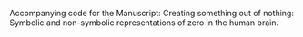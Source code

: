 Accompanying code for the Manuscript: Creating something out of nothing: Symbolic and non-symbolic representations of zero in the human brain.
